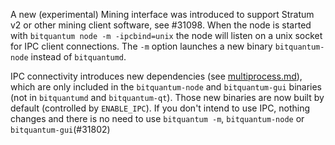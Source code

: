 A new (experimental) Mining interface was introduced to support Stratum v2 or other mining client software, see #31098. When the node is started with `bitquantum node -m -ipcbind=unix` the node will listen on a unix socket for IPC client connections. The `-m` option launches a new binary `bitquantum-node` instead of `bitquantumd`.

IPC connectivity introduces new dependencies (see [multiprocess.md](multiprocess.md)), which are only included in the `bitquantum-node` and `bitquantum-gui` binaries (not in `bitquantumd` and `bitquantum-qt`). Those new binaries are now built by default (controlled by `ENABLE_IPC`). If you don't intend to use IPC, nothing changes and there is no need to use `bitquantum -m`, `bitquantum-node` or `bitquantum-gui`(#31802)
